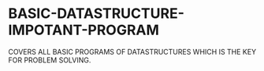 # BASIC-DATASTRUCTURE-IMPOTANT-PROGRAM
COVERS ALL BASIC PROGRAMS OF DATASTRUCTURES WHICH IS THE KEY FOR PROBLEM SOLVING.

